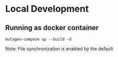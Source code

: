# Local Development

## Running as docker container

`mutagen-compose up --build -d`

Note: File synchronization is enabled by the default
